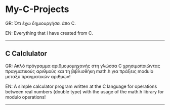 # My-C-Projects


GR: Ότι έχω δημιουργήσει άπο C.



EN: Everything that i have created from C.

---------------------------------------------------------------------------------------------------------------------------------------------------------------------------------
 C Calclulator
---------------------------------------------------------------------------------------------------------------------------------------------------------------------------------
GR: Απλό πρόγραμμα αριθμομομηχανής στη γλώσσα C χρησιμοποιώντας πραγματικούς αριθμούς και τη βιβλιοθήκη math.h για πράξεις modulo μεταξύ πραγματικών αριθμών!

EN: A simple calculator program written at the C language for operations between real numbers (double type) with the usage of the math.h library for modulo operations!


---------------------------------------------------------------------------------------------------------------------------------------------------------------------------------

